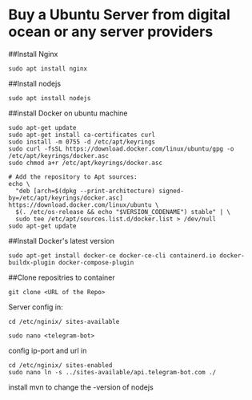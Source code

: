 # Buy a Ubuntu Server from digital ocean or any server providers

##Install Nginx 
```
sudo apt install nginx
```
##Install nodejs
```
sudo apt install nodejs
```

##install Docker on ubuntu machine
```
sudo apt-get update
sudo apt-get install ca-certificates curl
sudo install -m 0755 -d /etc/apt/keyrings
sudo curl -fsSL https://download.docker.com/linux/ubuntu/gpg -o /etc/apt/keyrings/docker.asc
sudo chmod a+r /etc/apt/keyrings/docker.asc

# Add the repository to Apt sources:
echo \
  "deb [arch=$(dpkg --print-architecture) signed-by=/etc/apt/keyrings/docker.asc] https://download.docker.com/linux/ubuntu \
  $(. /etc/os-release && echo "$VERSION_CODENAME") stable" | \
  sudo tee /etc/apt/sources.list.d/docker.list > /dev/null
sudo apt-get update
```
##Install Docker's latest version
```
sudo apt-get install docker-ce docker-ce-cli containerd.io docker-buildx-plugin docker-compose-plugin
```

##Clone repositries to container
```
git clone <URL of the Repo>
```

Server config in:
```
cd /etc/nginix/ sites-available
```
```
sudo nano <telegram-bot>
```
config ip-port and url in <telegram-bot>
```
cd /etc/nginix/ sites-enabled
sudo nano ln -s ../sites-available/api.telegram-bot.com ./
```
install mvn to change the -version of nodejs
